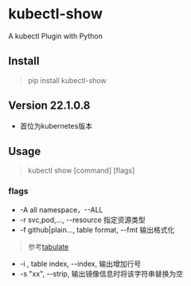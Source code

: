 # kubectl-show

A kubectl Plugin with Python

## Install

> pip install kubectl-show

## Version 22.1.0.8

- 首位为kubernetes版本

## Usage

> kubectl show [command]  [flags]

### flags

- -A all namespace，--ALL
- -r svc,pod,..., --resource 指定资源类型
- -f github|plain..., table format, --fmt 输出格式化

> 参考[tabulate](https://github.com/astanin/python-tabulate)

- -i , table index, --index, 输出增加行号
- -s "xx", --strip, 输出镜像信息时将该字符串替换为空 